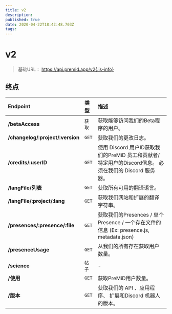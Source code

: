 ```yaml
---
title: v2
description:
published: true
date: 2020-04-22T18:42:48.703Z
tags:
---
```


# v2

> 基础URL： https://api.premid.app/v2{.is-info}


## 终点

<table>
  <thead>
    <tr>
      <th style="text-align:left">Endpoint</th>
      <th style="text-align:left">类型</th>
      <th style="text-align:left">描述</th>
    </tr>
  </thead>
  <tbody>
    <tr>
      <td style="text-align:left"><b>/betaAccess</b>
      </td>
      <td style="text-align:left"><code>获取</code></td>
      <td style="text-align:left">获取能够访问我们的Beta程序的用户。</td>
    </tr>
    <tr>
      <td style="text-align:left"><b>/changelog/:project/:version</b>
      </td>
      <td style="text-align:left"><code>GET</code></td>
      <td style="text-align:left">获取我们的更改日志。</td>
    </tr>
    <tr>
      <td style="text-align:left"><b>/credits/:userID</b>
      </td>
      <td style="text-align:left"><code>GET</code></td>
      <td style="text-align:left">使用 Discord 用户ID获取我们的PreMiD 员工和贡献者/特定用户的Discord信息。 必须在我们的 Discord 服务器。</td>
    </tr>
    <tr>
      <td style="text-align:left"><b>/langFile/列表</b>
      </td>
      <td style="text-align:left"><code>GET</code></td>
      <td style="text-align:left">获取所有可用的翻译语言。</td>
    </tr>
    <tr>
      <td style="text-align:left"><b>/langFile/:project/:lang</b>
      </td>
      <td style="text-align:left"><code>GET</code></td>
      <td style="text-align:left">获取我们网站和扩展的翻译字符串。</td>
    </tr>
    <tr>
      <td style="text-align:left"><b>/presences/:presence/:file</b>
      </td>
      <td style="text-align:left"><code>GET</code></td>
      <td style="text-align:left">获取我们的Presences / 单个Presence / 一个存在文件的信息 (Ex: presence.js, metadata.json)</td>
    </tr>
    <tr>
      <td style="text-align:left"><b>/presenceUsage</b>
      </td>
      <td style="text-align:left"><code>GET</code></td>
      <td style="text-align:left">从我们的所有存在获取用户数量。</td>
    </tr>
    <tr>
      <td style="text-align:left"><b>/science</b>
      </td>
      <td style="text-align:left"><code>帖子</code></td>
      <td style="text-align:left">-</td>
    </tr>
    <tr>
      <td style="text-align:left"><b>/使用</b>
      </td>
      <td style="text-align:left"><code>GET</code></td>
      <td style="text-align:left">获取PreMiD用户数量。</td>
    </tr>
    <tr>
      <td style="text-align:left"><b>/版本</b>
      </td>
      <td style="text-align:left"><code>GET</code></td>
      <td style="text-align:left">获取我们的 API 、应用程序、 扩展和Discord 机器人的版本。</td>
    </tr>
  </tbody>
</table>

